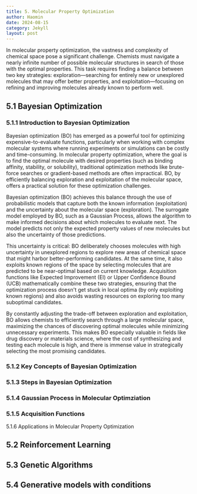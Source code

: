 ```yaml
---
title: 5. Molecular Property Optimization
author: Haomin
date: 2024-08-15
category: Jekyll
layout: post
---
```

In molecular property optimization, the vastness and complexity of chemical space pose a significant challenge. Chemists must navigate a nearly infinite number of possible molecular structures in search of those with the optimal properties. This task requires finding a balance between two key strategies: exploration—searching for entirely new or unexplored molecules that may offer better properties, and exploitation—focusing on refining and improving molecules already known to perform well.

## 5.1 Bayesian Optimization

### 5.1.1 Introduction to Bayesian Optimization

Bayesian optimization (BO) has emerged as a powerful tool for optimizing expensive-to-evaluate functions, particularly when working with complex molecular systems where running experiments or simulations can be costly and time-consuming. In molecular property optimization, where the goal is to find the optimal molecule with desired properties (such as binding affinity, stability, or solubility), traditional optimization methods like brute-force searches or gradient-based methods are often impractical. BO, by efficiently balancing exploration and exploitation of the molecular space, offers a practical solution for these optimization challenges.

Bayesian optimization (BO) achieves this balance through the use of probabilistic models that capture both the known information (exploitation) and the uncertainty about the molecular space (exploration). The surrogate model employed by BO, such as a Gaussian Process, allows the algorithm to make informed decisions about which molecules to evaluate next. The model predicts not only the expected property values of new molecules but also the uncertainty of those predictions.

This uncertainty is critical: BO deliberately chooses molecules with high uncertainty in unexplored regions to explore new areas of chemical space that might harbor better-performing candidates. At the same time, it also exploits known regions of the space by selecting molecules that are predicted to be near-optimal based on current knowledge. Acquisition functions like Expected Improvement (EI) or Upper Confidence Bound (UCB) mathematically combine these two strategies, ensuring that the optimization process doesn't get stuck in local optima (by only exploiting known regions) and also avoids wasting resources on exploring too many suboptimal candidates.

By constantly adjusting the trade-off between exploration and exploitation, BO allows chemists to efficiently search through a large molecular space, maximizing the chances of discovering optimal molecules while minimizing unnecessary experiments. This makes BO especially valuable in fields like drug discovery or materials science, where the cost of synthesizing and testing each molecule is high, and there is immense value in strategically selecting the most promising candidates.

### 5.1.2 Key Concepts of Bayesian Optimization

### 5.1.3 Steps in Bayesian Optimization

### 5.1.4 Gaussian Process in Molecular Optimziation

### 5.1.5 Acquisition Functions

5.1.6 Applications in Molecular Property Optimization

## 5.2 Reinforcement Learning

## 5.3 Genetic Algorithms

## 5.4 Generative models with conditions
